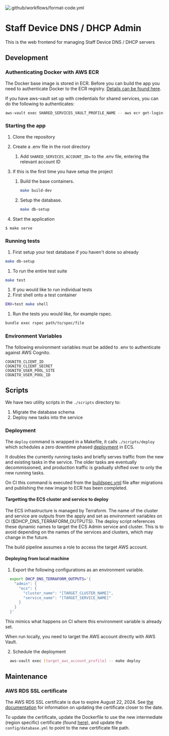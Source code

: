 ![.github/workflows/format-code.yml](https://github.com/ministryofjustice/staff-device-dns-dhcp-admin/workflows/.github/workflows/format-code.yml/badge.svg)

# Staff Device DNS / DHCP Admin

This is the web frontend for managing Staff Device DNS / DHCP servers

## Development

### Authenticating Docker with AWS ECR

The Docker base image is stored in ECR. Before you can build the app you need to authenticate Docker to the ECR registry. [Details can be found here](https://docs.aws.amazon.com/AmazonECR/latest/userguide/Registries.html#registry_auth).

If you have aws-vault set up with credentials for shared services, you can do the following to authenticates:

```bash
aws-vault exec SHARED_SERVICES_VAULT_PROFILE_NAME -- aws ecr get-login-password --region eu-west-2 | docker login --username AWS --password-stdin SHARED_SERVICES_ACCOUNT_ID.dkr.ecr.eu-west-2.amazonaws.com
```

### Starting the app

1. Clone the repository
1. Create a .env file in the root directory
   1. Add `SHARED_SERVICES_ACCOUNT_ID=` to the .env file, entering the relevant account ID
1. If this is the first time you have setup the project

   1. Build the base containers.

      ```sh
      make build-dev
      ```

   2. Setup the database.

      ```sh
      make db-setup
      ```

1. Start the application

```sh
$ make serve
```

### Running tests

1. First setup your test database if you haven't done so already

```sh
make db-setup
```

1. To run the entire test suite

```sh
make test
```

1. If you would like to run individual tests
1. First shell onto a test container

```sh
ENV=test make shell
```

1. Run the tests you would like, for example rspec.

```sh
bundle exec rspec path/to/spec/file
```

### Environment Variables

The following environment variables must be added to .env to authenticate against AWS Cognito.

```
COGNITO_CLIENT_ID
COGNITO_CLIENT_SECRET
COGNITO_USER_POOL_SITE
COGNITO_USER_POOL_ID
```

## Scripts

We have two utility scripts in the `./scripts` directory to:

1. Migrate the database schema
2. Deploy new tasks into the service

### Deployment

The `deploy` command is wrapped in a Makefile, it calls `./scripts/deploy` which schedules a zero downtime phased [deployment](https://docs.aws.amazon.com/AmazonECS/latest/developerguide/update-service.html) in ECS.

It doubles the currently running tasks and briefly serves traffic from the new and existing tasks in the service.
The older tasks are eventually decommissioned, and production traffic is gradually shifted over to only the new running tasks.

On CI this command is executed from the [buildspec.yml](./buildspec.yml) file after migrations and publishing the new image to ECR has been completed.

#### Targetting the ECS cluster and service to deploy

The ECS infrastructure is managed by Terraform. The name of the cluster and service are outputs from the apply and set as environment variables on CI ($DHCP_DNS_TERRAFORM_OUTPUTS). The deploy script references these dynamic names to target the ECS Admin service and cluster. This is to avoid depending on the names of the services and clusters, which may change in the future.

The build pipeline assumes a role to access the target AWS account.

#### Deploying from local machine

1. Export the following configurations as an environment variable.

```bash
  export DHCP_DNS_TERRAFORM_OUTPUTS='{
    "admin": {
      "ecs": {
        "cluster_name": "[TARGET_CLUSTER_NAME]",
        "service_name": "[TARGET_SERVICE_NAME]"
      }
    }
  }'
```

This mimics what happens on CI where this environment variable is already set.

When run locally, you need to target the AWS account directly with AWS Vault.

2. Schedule the deployment

```bash
  aws-vault exec [target_aws_account_profile] -- make deploy
```

## Maintenance

### AWS RDS SSL certificate

The AWS RDS SSL certificate is due to expire August 22, 2024. See [the documentation](https://docs.aws.amazon.com/documentdb/latest/developerguide/ca_cert_rotation.html) for information on updating the certificate closer to the date.

To update the certificate, update the Dockerfile to use the new intermediate (region specific) certificate (found [here](https://docs.aws.amazon.com/AmazonRDS/latest/UserGuide/UsingWithRDS.SSL.html)), and update the `config/database.yml` to point to the new certificate file path.
